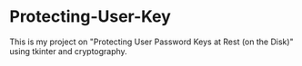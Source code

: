 # Protecting-User-Key
This is my project on "Protecting User Password Keys at Rest (on the Disk)" using tkinter and cryptography.
